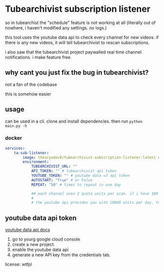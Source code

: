 # Tubearchivist subscription listener

so in tubearchist the "schedule" feature is not working at all (literally out of nowhere, i haven't modified any settings. no logs.)

this tool uses the youtube data api to check every channel for new videos. if there is any new videos, it will tell tubearchivist to rescan subscriptions.

i also saw that the tubearchivist project paywalled real time channel notifications. i make feature free.

## why cant you just fix the bug in tubearchivist?

not a fan of the codebase

this is somehow easier 

## usage 
can be used in a cli.
clone and install dependencies. then run `python main.py -h` 

### docker

```yaml
services:
    ta-sub-listener:
        image: thearyadev0/tubearchivist-subscription-listener:latest # or version tag
        environment:
            TUBEARCHIVIST_URL: ""
            API_TOKEN: "" # tubearchivist api token
            YOUTUBE_TOKEN: "" # youtube data v3 api token
            AUTOSTART: "True" # or False
            REPEAT: "50" # times to repeat in one day

            ## each channel uses 2 quota units per scan. if i have 100 channels * 2 units * 50 scans per day, it will use 10000 quota units.
            #
            # the youtube api provides you with 10000 units per day. You may be able to request mor
```

## youtube data api token
[youtube data api docs](https://developers.google.com/youtube/v3/getting-started)

1. go to yourg google cloud console
2. create a new project. 
3. enable the youtube data api
4. generate a new API key from the credentials tab.

license: wtfpl

